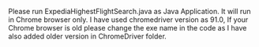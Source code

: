 Please run ExpediaHighestFlightSearch.java as Java Application. It will run in Chrome browser only.
I have used chromedriver version as 91.0, 
If your  Chrome browser is old please change the exe name in the code as I have also added older version in ChromeDriver folder.